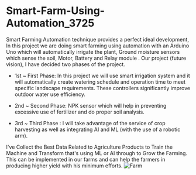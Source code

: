 # Smart-Farm-Using-Automation_3725

Smart Farming Automation technique provides a perfect ideal development, In this project we are doing smart farming using automation with an Arduino Uno which will automatically irrigate the plant, Ground moisture sensors which sense the soil, Motor, Battery and Relay module .
Our project (future vision), I have decided two phases of the project.

* 1st ~ First Phase: In this project we will use smart irrigation system and it will automatically create watering schedule and operation time to meet specific landscape requirements. These controllers significantly improve outdoor water use efficiency.

* 2nd ~ Second Phase: NPK sensor which will help in preventing excessive use of fertilizer and do proper soil analysis.

* 3rd ~ Third Phase : I will take advantage of the service of crop harvesting as well as integrating AI and ML (with the use of a robotic arm).

I've Collect the Best Data Related to Agriculture Products to Train the Machine and Transform that's using ML or AI through to Grow the Farming. This can be implemented in our farms and can help the farmers in producing higher yield with his minimum efforts.
![Farm](https://github.com/Naumaan777/Smart-Farm-Using-Automation_3725/assets/115418662/017b61d2-d807-4142-9120-056dfd9fca70)
